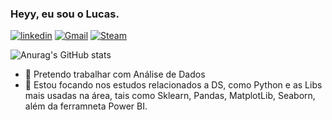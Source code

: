 ### Heyy, eu sou o Lucas.





[![linkedin](https://img.shields.io/badge/LinkedIn-0077B5?style=for-the-badge&logo=linkedin&logoColor=white)](www.linkedin.com/in/LucasCastroPadilha)
[![Gmail](https://img.shields.io/badge/Gmail-D14836?style=for-the-badge&logo=gmail&logoColor=white
)](lucaspadilha.castro@gmail.com)
[![Steam](https://img.shields.io/badge/Steam-000000?style=for-the-badge&logo=steam&logoColor=white)](https://steamcommunity.com/id/Hantaro00/)

![Anurag's GitHub stats](https://github-readme-stats.vercel.app/api?username=LucasCastroPadilha&show_icons=true&theme=blue-green)






- 👔 Pretendo trabalhar com Análise de Dados
- 🎯 Estou focando nos estudos relacionados a DS, como Python e as Libs mais usadas na área, tais como Sklearn, Pandas, MatplotLib, Seaborn, além da ferramneta Power BI.






